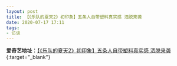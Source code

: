 ```yaml
---
layout: post
title: 【《乐队的夏天2》初印象】五条人自带塑料真实感 洒脱来袭
date: 2020-07-17 17:11
tags:
- 访谈
---
```


**爱奇艺地址**：[【《乐队的夏天2》初印象】五条人自带塑料真实感 洒脱来袭](https://www.iqiyi.com/v_19rzi1d8ao.html?social_platform=link&p1=2_22_221&_frd=LFjqpoO7J%2BekN4pkKlI0qdEaPXGdDwbe387o0yjt%2FSFlKAcLEO2qal6a3w%2BXlkdqR46%2BC7IN%2FXzp5muoecaWFn5846HBy6jo6BPSIF95Exc%3D){:target="_blank"}